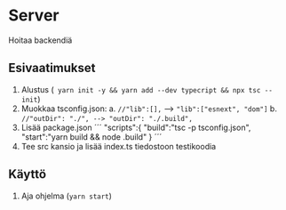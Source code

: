 # Server
Hoitaa backendiä

## Esivaatimukset
1. Alustus (` yarn init -y && yarn add --dev typecript && npx tsc --init`)
2. Muokkaa tsconfig.json: 
    a. `//"lib":[],` --> `"lib":["esnext", "dom"]`
    b. `//"outDir": "./", --> "outDir": "./.build",`
3. Lisää package.json
´´´
"scripts":{
    "build":"tsc -p tsconfig.json",
    "start":"yarn build && node .build"
  }
´´´
4. Tee src kansio ja lisää index.ts tiedostoon testikoodia

## Käyttö
1. Aja ohjelma (`yarn start`)
